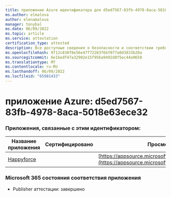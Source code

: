 ```yaml
---
title: приложение Azure идентификатора для d5ed7567-83fb-4978-8aca-5018e63ece32
ms.author: elmalova
author: elenamalova
manager: tonybal
ms.date: 06/09/2022
ms.topic: article
ms.service: attestation
certification_type: attested
description: Все доступные сведения о безопасности и соответствии требованиям для d5ed7567-83fb-4978-8aca-5018e63ece32.
ms.openlocfilehash: 9f12c830f8e56e47f72283f6bf077a0d3833b20a
ms.sourcegitcommit: 6e1bedf47a32902e15f956a9492d8f5ec44a9650
ms.translationtype: MT
ms.contentlocale: ru-RU
ms.lasthandoff: 06/09/2022
ms.locfileid: "65981433"
---
```

# <a name="azure-app-id-d5ed7567-83fb-4978-8aca-5018e63ece32"></a>приложение Azure: d5ed7567-83fb-4978-8aca-5018e63ece32


### <a name="apps-associated-with-this-id"></a>Приложения, связанные с этим идентификатором:
| **Название приложения** | **Сертифицировано** | **Просмотр в AppSource** |
|--------------|---------------|-----------------------|
| [Happyforce](../forward/WA200002078.md) |  | [https://appsource.microsoft.com/product/office/WA200002078](https://appsource.microsoft.com/product/office/WA200002078) |

### <a name="microsoft-365-app-compliance-status"></a>Microsoft 365 состояния соответствия приложения
- Publisher аттестации: завершено
